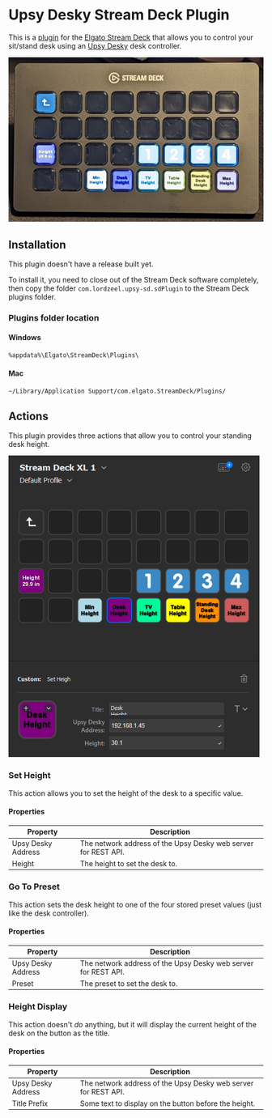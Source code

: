 # Upsy Desky Stream Deck Plugin

This is a [plugin](https://developer.elgato.com/documentation/) for the [Elgato Stream Deck](https://www.elgato.com/en/gaming/stream-deck) that allows you to control your sit/stand desk using an [Upsy Desky](https://github.com/tjhorner/upsy-desky) desk controller.

![Photo of the Stream Deck with the Upsy Desky plugin](example-photo.jpg)

## Installation

This plugin doesn't have a release built yet.

To install it, you need to close out of the Stream Deck software completely, then copy the folder `com.lordzeel.upsy-sd.sdPlugin` to the Stream Deck plugins folder.

### Plugins folder location
#### Windows
```
%appdata%\Elgato\StreamDeck\Plugins\
```
#### Mac
```
~/Library/Application Support/com.elgato.StreamDeck/Plugins/
```

## Actions

This plugin provides three actions that allow you to control your standing desk height.

![Screen shot of the Stream Deck application showing a profile with the Upsy Desky plugin actions](example-screenshot.png)

### Set Height

This action allows you to set the height of the desk to a specific value.

#### Properties
| Property | Description |
| --- | --- |
| Upsy Desky Address | The network address of the Upsy Desky web server for REST API. |
| Height | The height to set the desk to. |

### Go To Preset

This action sets the desk height to one of the four stored preset values (just like the desk controller).

#### Properties
| Property | Description |
| --- | --- |
| Upsy Desky Address | The network address of the Upsy Desky web server for REST API. |
| Preset | The preset to set the desk to. |

### Height Display

This action doesn't *do* anything, but it will display the current height of the desk on the button as the title.

#### Properties
| Property | Description |
| --- | --- |
| Upsy Desky Address | The network address of the Upsy Desky web server for REST API. |
| Title Prefix | Some text to display on the button before the height. |